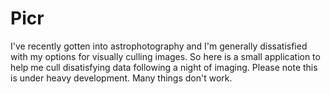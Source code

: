 # Picr

I've recently gotten into astrophotography and I'm generally dissatisfied with
my options for visually culling images. So here is a small application to help
me cull disatisfying data following a night of imaging. Please note this is
under heavy development. Many things don't work.
